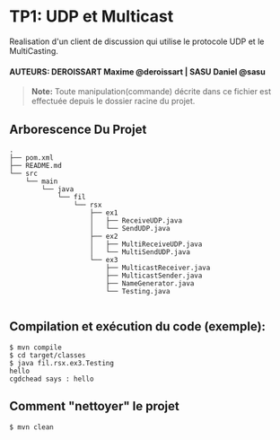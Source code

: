 
TP1: UDP et Multicast
======================


Realisation d'un  client  de  discussion  qui  utilise  le  protocole  UDP  et  le MultiCasting.

#### AUTEURS: DEROISSART Maxime @deroissart | SASU Daniel @sasu

> **Note:** Toute manipulation(commande) décrite dans ce fichier est effectuée depuis le dossier
> racine du projet.

Arborescence Du Projet
----------------------
```
.
├── pom.xml
├── README.md
└── src
    └── main
        └── java
            └── fil
                └── rsx
                    ├── ex1
                    │   ├── ReceiveUDP.java
                    │   └── SendUDP.java
                    ├── ex2
                    │   ├── MultiReceiveUDP.java
                    │   └── MultiSendUDP.java
                    └── ex3
                        ├── MulticastReceiver.java
                        ├── MulticastSender.java
                        ├── NameGenerator.java
                        └── Testing.java


```

Compilation et exécution du code (exemple):
--------------------------------------------

```
$ mvn compile
$ cd target/classes
$ java fil.rsx.ex3.Testing
hello
cgdchead says : hello
```

Comment "nettoyer" le projet
------------------------------

```
$ mvn clean
```
